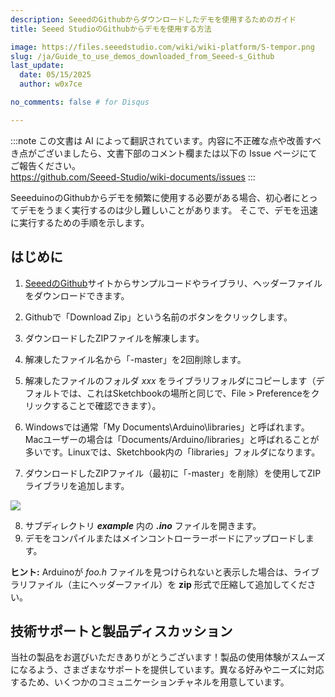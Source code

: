 ```yaml
---
description: SeeedのGithubからダウンロードしたデモを使用するためのガイド
title: Seeed StudioのGithubからデモを使用する方法

image: https://files.seeedstudio.com/wiki/wiki-platform/S-tempor.png
slug: /ja/Guide_to_use_demos_downloaded_from_Seeed-s_Github
last_update:
  date: 05/15/2025
  author: w0x7ce

no_comments: false # for Disqus

---
```

:::note
この文書は AI によって翻訳されています。内容に不正確な点や改善すべき点がございましたら、文書下部のコメント欄または以下の Issue ページにてご報告ください。  
https://github.com/Seeed-Studio/wiki-documents/issues
:::

SeeeduinoのGithubからデモを頻繁に使用する必要がある場合、初心者にとってデモをうまく実行するのは少し難しいことがあります。
そこで、デモを迅速に実行するための手順を示します。

## はじめに

1. [SeeedのGithub](https://github.com/Seeed-Studio)サイトからサンプルコードやライブラリ、ヘッダーファイルをダウンロードできます。

2. Githubで「Download Zip」という名前のボタンをクリックします。

3. ダウンロードしたZIPファイルを解凍します。

4. 解凍したファイル名から「-master」を2回削除します。

5. 解凍したファイルのフォルダ _xxx_ をライブラリフォルダにコピーします（デフォルトでは、これはSketchbookの場所と同じで、File &gt; Preferenceをクリックすることで確認できます）。

6. Windowsでは通常「My Documents\Arduino\libraries」と呼ばれます。Macユーザーの場合は「Documents/Arduino/libraries」と呼ばれることが多いです。Linuxでは、Sketchbook内の「libraries」フォルダになります。

7. ダウンロードしたZIPファイル（最初に「-master」を削除）を使用してZIPライブラリを追加します。

![](https://files.seeedstudio.com/wiki/Guide_to_use_demos_downloaded_from_Seeed-s_Github/img/Add_ZIP_library.png)

8. サブディレクトリ _**example**_ 内の _**.ino**_ ファイルを開きます。
9. デモをコンパイルまたはメインコントローラーボードにアップロードします。

**ヒント:** Arduinoが _foo.h_ ファイルを見つけられないと表示した場合は、ライブラリファイル（主にヘッダーファイル）を **zip** 形式で圧縮して追加してください。

## 技術サポートと製品ディスカッション

当社の製品をお選びいただきありがとうございます！製品の使用体験がスムーズになるよう、さまざまなサポートを提供しています。異なる好みやニーズに対応するため、いくつかのコミュニケーションチャネルを用意しています。

<div class="button_tech_support_container">
<a href="https://forum.seeedstudio.com/" class="button_forum"></a> 
<a href="https://www.seeedstudio.com/contacts" class="button_email"></a>
</div>

<div class="button_tech_support_container">
<a href="https://discord.gg/eWkprNDMU7" class="button_discord"></a> 
<a href="https://github.com/Seeed-Studio/wiki-documents/discussions/69" class="button_discussion"></a>
</div>